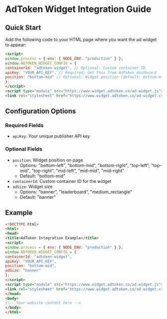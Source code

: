 # AdToken Widget Integration Guide

## Quick Start
Add the following code to your HTML page where you want the ad widget to appear:


```html
<script>
window.process = { env: { NODE_ENV: "production" } };
window.ADTOKEN_WIDGET_CONFIG = {
containerId: "adtoken-widget", // Optional: Custom container ID
apiKey: "YOUR_API_KEY", // Required: Get this from AdToken dashboard
position: "bottom-mid" // Optional: Widget position (default: bottom-mid)
};
</script>
<script type="module" src="https://www.widget.adtoken.co/ad-widget.js"></script>
<link rel="stylesheet" href="https://www.widget.adtoken.co/ad-widget.css" />
```


## Configuration Options

### Required Fields
- `apiKey`: Your unique publisher API key

### Optional Fields
- `position`: Widget position on page
  - Options: "bottom-left", "bottom-mid", "bottom-right", "top-left", "top-mid", "top-right", "mid-left", "mid-mid", "mid-right"
  - Default: "bottom-mid"
- `containerId`: Custom container ID for the widget
- `adSize`: Widget size
  - Options: "banner", "leaderboard", "medium_rectangle"
  - Default: "banner"

## Example

```html
<!DOCTYPE html>
<html>
<head>
<title>AdToken Integration Example</title>
<script>
window.process = { env: { NODE_ENV: "production" } };
window.ADTOKEN_WIDGET_CONFIG = {
containerId: "adtoken-widget",
apiKey: "YOUR_API_KEY",
position: "bottom-mid",
adSize: "banner"
};
</script>
<script type="module" src="https://www.widget.adtoken.co/ad-widget.js"></script>
<link rel="stylesheet" href="https://www.widget.adtoken.co/ad-widget.css" />
</head>
<body>
<!-- Your website content here -->
</body>
</html>
```
